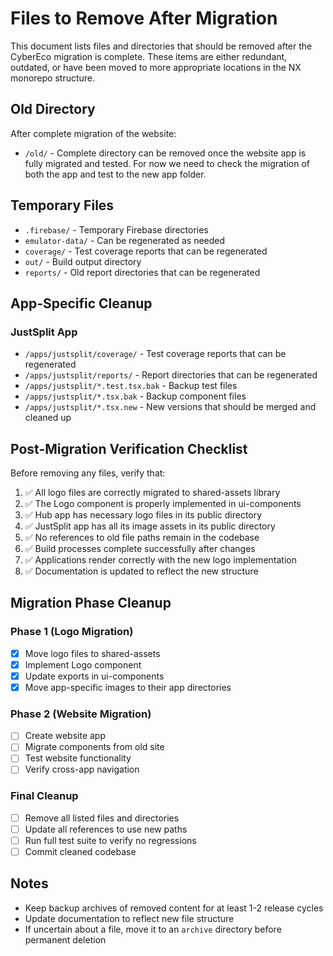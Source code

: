 # Files to Remove After Migration

This document lists files and directories that should be removed after the CyberEco migration is complete. These items are either redundant, outdated, or have been moved to more appropriate locations in the NX monorepo structure.


## Old Directory
After complete migration of the website:
- `/old/` - Complete directory can be removed once the website app is fully migrated and tested. For now we need to check the migration of both the app and test to the new app folder.

## Temporary Files
- `.firebase/` - Temporary Firebase directories
- `emulator-data/` - Can be regenerated as needed
- `coverage/` - Test coverage reports that can be regenerated
- `out/` - Build output directory
- `reports/` - Old report directories that can be regenerated

## App-Specific Cleanup

### JustSplit App
- `/apps/justsplit/coverage/` - Test coverage reports that can be regenerated
- `/apps/justsplit/reports/` - Report directories that can be regenerated
- `/apps/justsplit/*.test.tsx.bak` - Backup test files
- `/apps/justsplit/*.tsx.bak` - Backup component files
- `/apps/justsplit/*.tsx.new` - New versions that should be merged and cleaned up

## Post-Migration Verification Checklist

Before removing any files, verify that:

1. ✅ All logo files are correctly migrated to shared-assets library
2. ✅ The Logo component is properly implemented in ui-components
3. ✅ Hub app has necessary logo files in its public directory
4. ✅ JustSplit app has all its image assets in its public directory
5. ✅ No references to old file paths remain in the codebase
6. ✅ Build processes complete successfully after changes
7. ✅ Applications render correctly with the new logo implementation
8. ✅ Documentation is updated to reflect the new structure

## Migration Phase Cleanup

### Phase 1 (Logo Migration)
- [x] Move logo files to shared-assets
- [x] Implement Logo component
- [x] Update exports in ui-components
- [x] Move app-specific images to their app directories

### Phase 2 (Website Migration)
- [ ] Create website app
- [ ] Migrate components from old site
- [ ] Test website functionality
- [ ] Verify cross-app navigation

### Final Cleanup
- [ ] Remove all listed files and directories
- [ ] Update all references to use new paths
- [ ] Run full test suite to verify no regressions
- [ ] Commit cleaned codebase

## Notes

- Keep backup archives of removed content for at least 1-2 release cycles
- Update documentation to reflect new file structure
- If uncertain about a file, move it to an `archive` directory before permanent deletion
